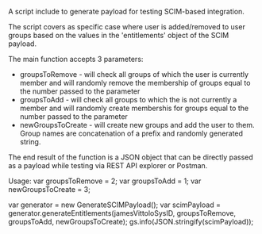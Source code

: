 A script include to generate payload for testing SCIM-based integration. 

The script covers as specific case where user is added/removed to user groups based on the values in the 'entitlements' object of the SCIM payload.

The main function accepts 3 parameters:
- groupsToRemove - will check all groups of which the user is currently member and will randomly remove the membership of groups equal to the number passed to the parameter
- groupsToAdd - will check all groups to which the is not currently a member and will randomly create membershis for groups equal to the number passed to the parameter
- newGroupsToCreate - will create new groups and add the user to them. Group names are concatenation of a prefix and randomly generated string.

The end result of the function is a JSON object that can be directly passed as a payload while testing via REST API explorer or Postman.

Usage:
var groupsToRemove = 2;
var groupsToAdd = 1;
var newGroupsToCreate = 3;

var generator = new GenerateSCIMPayload();
var scimPayload = generator.generateEntitlements(jamesVittoloSysID, groupsToRemove, groupsToAdd, newGroupsToCreate); 
gs.info(JSON.stringify(scimPayload));
